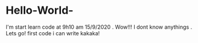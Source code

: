 # Hello-World-
I'm start learn code  at 9h10 am 15/9/2020 . Wow!!! I dont know anythings . Lets go!
first code i can write kakaka!
